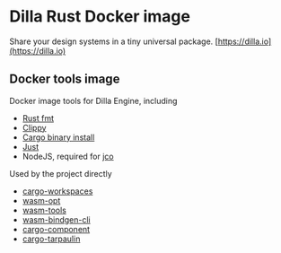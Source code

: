# Dilla Rust Docker image

Share your design systems in a tiny universal package. [https://dilla.io](https://dilla.io)

## Docker tools image

Docker image tools for Dilla Engine, including

- [Rust fmt](https://github.com/rust-lang/rustfmt)
- [Clippy](https://github.com/rust-lang/rust-clippy)
- [Cargo binary install](https://crates.io/crates/cargo-binstall)
- [Just](https://github.com/casey/just)
- NodeJS, required for [jco](https://github.com/bytecodealliance/jco)

Used by the project directly

- [cargo-workspaces](https://crates.io/crates/cargo-workspaces)
- [wasm-opt](https://github.com/WebAssembly/binaryen)
- [wasm-tools](https://github.com/bytecodealliance/wasm-tools)
- [wasm-bindgen-cli](https://github.com/rustwasm/wasm-bindgen)
- [cargo-component](https://crates.io/crates/cargo-component)
- [cargo-tarpaulin](https://crates.io/crates/cargo-tarpaulin)

